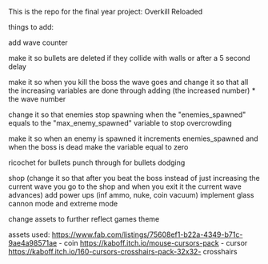 This is the repo for the final year project: Overkill Reloaded

things to add:




add wave counter

make it so bullets are deleted if they collide with walls or after a 5 second delay 

make it so when you kill the boss the wave goes and change it so that all the increasing variables are done through adding (the increased number) * the wave number 

change it so that enemies stop spawning when the "enemies_spawned" equals to the "max_enemy_spawned" variable to stop overcrowding 

make it so when an enemy is spawned it increments enemies_spawned and when the boss is dead make the variable equal to zero








ricochet for bullets
punch through for bullets
dodging 

shop (change it so that after you beat the boss instead of just increasing the current wave you go to the shop and when you exit it the current wave advances)
add power ups (inf ammo, nuke, coin vacuum)
implement glass cannon mode and extreme mode

change assets to further reflect games theme

assets used: 
https://www.fab.com/listings/75608ef1-b22a-4349-b71c-9ae4a98571ae - coin 
https://kaboff.itch.io/mouse-cursors-pack - cursor 
https://kaboff.itch.io/160-cursors-crosshairs-pack-32x32- crosshairs

